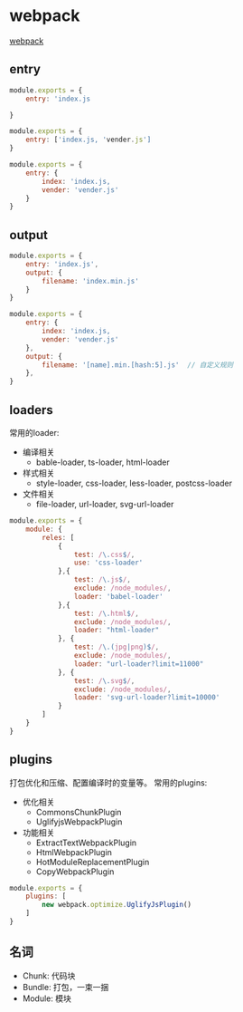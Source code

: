 # webpack

[webpack](https://webpack.js.org)

## entry
```js
module.exports = {
    entry: 'index.js

}

module.exports = {
    entry: ['index.js, 'vender.js']
}

module.exports = {
    entry: {
        index: 'index.js,
        vender: 'vender.js'
    }
}
```

## output 
```js
module.exports = {
    entry: 'index.js',
    output: {
        filename: 'index.min.js'
    }
}

module.exports = {
    entry: {
        index: 'index.js,
        vender: 'vender.js'
    },
    output: {
        filename: '[name].min.[hash:5].js'  // 自定义规则
    },
}
```

## loaders
常用的loader: 
- 编译相关
    - bable-loader, ts-loader, html-loader
- 样式相关
    - style-loader, css-loader, less-loader, postcss-loader
- 文件相关
    - file-loader, url-loader, svg-url-loader
```js
module.exports = {
    module: {
        reles: [
            {
                test: /\.css$/,
                use: 'css-loader'
            },{
                test: /\.js$/,
                exclude: /node_modules/,
                loader: 'babel-loader'
            },{
                test: /\.html$/,
                exclude: /node_modules/,
                loader: "html-loader"
            }, {
                test: /\.(jpg|png)$/,
                exclude: /node_modules/,
                loader: "url-loader?limit=11000"
            }, {
                test: /\.svg$/,
                exclude: /node_modules/, 
                loader: 'svg-url-loader?limit=10000'
            }
        ]
    }
}
```

## plugins
打包优化和压缩、配置编译时的变量等。
常用的plugins:
- 优化相关
    - CommonsChunkPlugin
    - UglifyjsWebpackPlugin
- 功能相关
    - ExtractTextWebpackPlugin
    - HtmlWebpackPlugin
    - HotModuleReplacementPlugin
    - CopyWebpackPlugin
```js
module.exports = {
    plugins: [
        new webpack.optimize.UglifyJsPlugin()
    ]
}
```

## 名词
- Chunk: 代码块
- Bundle: 打包，一束一捆
- Module: 模块

